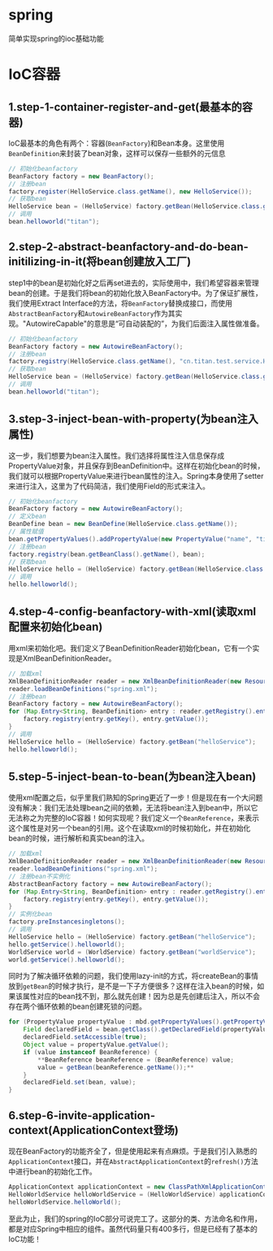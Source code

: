 # spring
简单实现spring的ioc基础功能

# IoC容器

## 1.step-1-container-register-and-get(最基本的容器)
	
IoC最基本的角色有两个：容器(`BeanFactory`)和Bean本身。这里使用`BeanDefinition`来封装了bean对象，这样可以保存一些额外的元信息

```java
// 初始化beanfactory
BeanFactory factory = new BeanFactory();
// 注册bean
factory.register(HelloService.class.getName(), new HelloService());
// 获取bean
HelloService bean = (HelloService) factory.getBean(HelloService.class.getName());
// 调用
bean.helloworld("titan");
```

## 2.step-2-abstract-beanfactory-and-do-bean-initilizing-in-it(将bean创建放入工厂)

step1中的bean是初始化好之后再set进去的，实际使用中，我们希望容器来管理bean的创建。于是我们将bean的初始化放入BeanFactory中。为了保证扩展性，我们使用Extract Interface的方法，将`BeanFactory`替换成接口，而使用`AbstractBeanFactory`和`AutowireBeanFactory`作为其实现。"AutowireCapable"的意思是“可自动装配的”，为我们后面注入属性做准备。

```java
// 初始化beanfactory
BeanFactory factory = new AutowireBeanFactory();
// 注册bean
factory.registry(HelloService.class.getName(), "cn.titan.test.service.HelloService");
// 获取bean
HelloService bean = (HelloService) factory.getBean(HelloService.class.getName());
// 调用
bean.helloworld("titan");
```
	
## 3.step-3-inject-bean-with-property(为bean注入属性)

这一步，我们想要为bean注入属性。我们选择将属性注入信息保存成PropertyValue对象，并且保存到BeanDefinition中。这样在初始化bean的时候，我们就可以根据PropertyValue来进行bean属性的注入。Spring本身使用了setter来进行注入，这里为了代码简洁，我们使用Field的形式来注入。	

```java
// 初始化beanfactory
BeanFactory factory = new AutowireBeanFactory();
// 定义bean
BeanDefine bean = new BeanDefine(HelloService.class.getName());
// 属性赋值
bean.getPropertyValues().addPropertyValue(new PropertyValue("name", "titan"));
// 注册bean
factory.registry(bean.getBeanClass().getName(), bean);
// 获取bean
HelloService hello = (HelloService) factory.getBean(HelloService.class.getName());
// 调用
hello.helloworld();
```

## 4.step-4-config-beanfactory-with-xml(读取xml配置来初始化bean)

用xml来初始化吧。我们定义了BeanDefinitionReader初始化bean，它有一个实现是XmlBeanDefinitionReader。

```java
// 加载xml
XmlBeanDefinitionReader reader = new XmlBeanDefinitionReader(new ResourceLoader());
reader.loadBeanDefinitions("spring.xml");
// 注册bean
BeanFactory factory = new AutowireBeanFactory();
for (Map.Entry<String, BeanDefinition> entry : reader.getRegistry().entrySet()) {
    factory.registry(entry.getKey(), entry.getValue());
}
// 调用
HelloService hello = (HelloService) factory.getBean("helloService");
hello.helloworld();
```

## 5.step-5-inject-bean-to-bean(为bean注入bean)

使用xml配置之后，似乎里我们熟知的Spring更近了一步！但是现在有一个大问题没有解决：我们无法处理bean之间的依赖，无法将bean注入到bean中，所以它无法称之为完整的IoC容器！如何实现呢？我们定义一个`BeanReference`，来表示这个属性是对另一个bean的引用。这个在读取xml的时候初始化，并在初始化bean的时候，进行解析和真实bean的注入。

```java
// 加载xml
XmlBeanDefinitionReader reader = new XmlBeanDefinitionReader(new ResourceLoader());
reader.loadBeanDefinitions("spring.xml");
// 注册bean不实例化
AbstractBeanFactory factory = new AutowireBeanFactory();
for (Map.Entry<String, BeanDefinition> entry : reader.getRegistry().entrySet()) {
    factory.registry(entry.getKey(), entry.getValue());
}
// 实例化bean
factory.preInstancesingletons();
// 调用
HelloService hello = (HelloService) factory.getBean("helloService");
hello.getService().helloworld();
WorldService world = (WorldService) factory.getBean("worldService");
world.getService().helloworld();
```
同时为了解决循环依赖的问题，我们使用lazy-init的方式，将createBean的事情放到`getBean`的时候才执行，是不是一下子方便很多？这样在注入bean的时候，如果该属性对应的bean找不到，那么就先创建！因为总是先创建后注入，所以不会存在两个循环依赖的bean创建死锁的问题。
```java
for (PropertyValue propertyValue : mbd.getPropertyValues().getPropertyValues()) {
    Field declaredField = bean.getClass().getDeclaredField(propertyValue.getName());
    declaredField.setAccessible(true);
    Object value = propertyValue.getValue();
    if (value instanceof BeanReference) {
        **BeanReference beanReference = (BeanReference) value;
        value = getBean(beanReference.getName());**
    }
    declaredField.set(bean, value);
}
```

## 6.step-6-invite-application-context(ApplicationContext登场)
	
现在BeanFactory的功能齐全了，但是使用起来有点麻烦。于是我们引入熟悉的`ApplicationContext`接口，并在`AbstractApplicationContext`的`refresh()`方法中进行bean的初始化工作。

```java
ApplicationContext applicationContext = new ClassPathXmlApplicationContext("spring.xml");
HelloWorldService helloWorldService = (HelloWorldService) applicationContext.getBean("helloWorldService");
helloWorldService.helloWorld();
```

至此为止，我们的spring的IoC部分可说完工了。这部分的类、方法命名和作用，都是对应Spring中相应的组件。虽然代码量只有400多行，但是已经有了基本的IoC功能！

